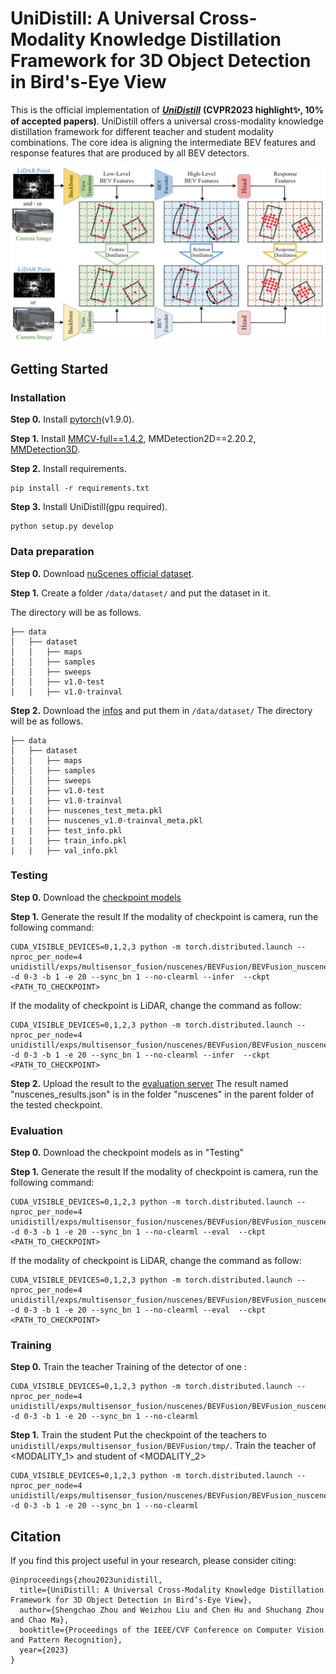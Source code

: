 # UniDistill: A Universal Cross-Modality Knowledge Distillation Framework for 3D Object Detection in Bird's-Eye View

This is the official implementation of ***[UniDistill](https://arxiv.org/abs/2303.15083)*** **(CVPR2023 highlight✨, 10% of accepted papers)**. UniDistill offers a universal cross-modality knowledge distillation framework for different teacher and student modality combinations. The core idea is aligning the intermediate BEV features and response features that are produced by all BEV detectors.

<center>
<img src='figs/unidistil_framework.png'>
</center>


## Getting Started
### Installation
**Step 0.** Install [pytorch](https://pytorch.org/)(v1.9.0).

**Step 1.** Install [MMCV-full==1.4.2](https://download.openmmlab.com/mmcv/dist/cu102/torch1.9.0/index.html), MMDetection2D==2.20.2, [MMDetection3D](https://github.com/open-mmlab/mmdetection3d).

**Step 2.** Install requirements.
```shell
pip install -r requirements.txt
```
**Step 3.** Install UniDistill(gpu required).
```shell
python setup.py develop
```

### Data preparation
**Step 0.** Download [nuScenes official dataset](https://www.nuscenes.org/nuscenes).

**Step 1.** Create a folder `/data/dataset/` and put the dataset in it.

The directory will be as follows.
```
├── data
│   ├── dataset
│   │   ├── maps
│   │   ├── samples
│   │   ├── sweeps
│   │   ├── v1.0-test
|   |   ├── v1.0-trainval
```
**Step 2.** Download the [infos](https://drive.google.com/file/d/1UZzSSQiD3mr3Zsgj3MS-Hg5tix3-2ZKP/view?usp=share_link) and put them in `/data/dataset/`
The directory will be as follows.
```
├── data
│   ├── dataset
│   │   ├── maps
│   │   ├── samples
│   │   ├── sweeps
│   │   ├── v1.0-test
|   |   ├── v1.0-trainval
|   |   ├── nuscenes_test_meta.pkl
|   |   ├── nuscenes_v1.0-trainval_meta.pkl
|   |   ├── test_info.pkl
|   |   ├── train_info.pkl
|   |   ├── val_info.pkl
```

### Testing
**Step 0.** Download the [checkpoint models](https://drive.google.com/file/d/1TNqjJoqUhYP2_qZncPStF1mnRV4__sUB/view?usp=share_link)

**Step 1.**  Generate the result
If the modality of checkpoint is camera, run the following command:
```shell
CUDA_VISIBLE_DEVICES=0,1,2,3 python -m torch.distributed.launch --nproc_per_node=4 unidistill/exps/multisensor_fusion/nuscenes/BEVFusion/BEVFusion_nuscenes_centerhead_camera_exp.py -d 0-3 -b 1 -e 20 --sync_bn 1 --no-clearml --infer  --ckpt <PATH_TO_CHECKPOINT>
```
If the modality of checkpoint is LiDAR, change the command as follow:
```shell
CUDA_VISIBLE_DEVICES=0,1,2,3 python -m torch.distributed.launch --nproc_per_node=4 unidistill/exps/multisensor_fusion/nuscenes/BEVFusion/BEVFusion_nuscenes_centerhead_camera_exp.py -d 0-3 -b 1 -e 20 --sync_bn 1 --no-clearml --infer  --ckpt <PATH_TO_CHECKPOINT>
```
**Step 2.**  Upload the result to the [evaluation server](https://eval.ai/web/challenges/challenge-page/356/)
The result named "nuscenes_results.json" is in the folder "nuscenes" in the parent folder of the tested checkpoint.
### Evaluation
**Step 0.** Download the checkpoint models as in "Testing"

**Step 1.**  Generate the result
If the modality of checkpoint is camera, run the following command:
```shell
CUDA_VISIBLE_DEVICES=0,1,2,3 python -m torch.distributed.launch --nproc_per_node=4 unidistill/exps/multisensor_fusion/nuscenes/BEVFusion/BEVFusion_nuscenes_centerhead_camera_exp.py -d 0-3 -b 1 -e 20 --sync_bn 1 --no-clearml --eval  --ckpt <PATH_TO_CHECKPOINT>
```
If the modality of checkpoint is LiDAR, change the command as follow:
```shell
CUDA_VISIBLE_DEVICES=0,1,2,3 python -m torch.distributed.launch --nproc_per_node=4 unidistill/exps/multisensor_fusion/nuscenes/BEVFusion/BEVFusion_nuscenes_centerhead_camera_exp.py -d 0-3 -b 1 -e 20 --sync_bn 1 --no-clearml --eval  --ckpt <PATH_TO_CHECKPOINT>
```
### Training
**Step 0.** Train the teacher
Training of the detector of one <MODALITY>:
```shell
CUDA_VISIBLE_DEVICES=0,1,2,3 python -m torch.distributed.launch --nproc_per_node=4 unidistill/exps/multisensor_fusion/nuscenes/BEVFusion/BEVFusion_nuscenes_centerhead_<MODALITY>_exp.py -d 0-3 -b 1 -e 20 --sync_bn 1 --no-clearml
```
**Step 1.**  Train the student
Put the checkpoint of the teachers to `unidistill/exps/multisensor_fusion/BEVFusion/tmp/`. Train the teacher of <MODALITY_1> and student of <MODALITY_2>
```shell
CUDA_VISIBLE_DEVICES=0,1,2,3 python -m torch.distributed.launch --nproc_per_node=4 unidistill/exps/multisensor_fusion/nuscenes/BEVFusion/BEVFusion_nuscenes_centerhead_<MODALITY_2>_exp_distill_<MODALITY_1>.py -d 0-3 -b 1 -e 20 --sync_bn 1 --no-clearml
```
## Citation
If you find this project useful in your research, please consider citing:

```
@inproceedings{zhou2023unidistill,
  title={UniDistill: A Universal Cross-Modality Knowledge Distillation Framework for 3D Object Detection in Bird’s-Eye View},
  author={Shengchao Zhou and Weizhou Liu and Chen Hu and Shuchang Zhou and Chao Ma},
  booktitle={Proceedings of the IEEE/CVF Conference on Computer Vision and Pattern Recognition},
  year={2023}
}
```
